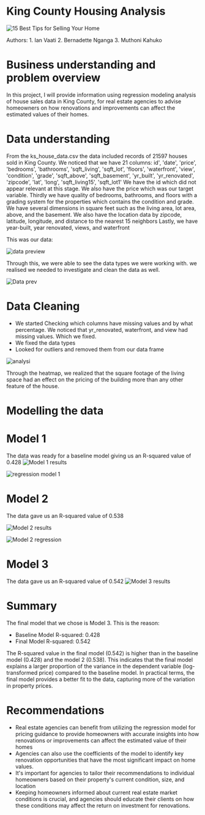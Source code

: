 # King County Housing Analysis
![15 Best Tips for Selling Your Home](https://github.com/Muthonikahuko/Phase-2-project/assets/54804370/6df46da7-1286-461f-bf19-e363b34f0afd)

Authors: 1. Ian Vaati 
         2. Bernadette Nganga
         3. Muthoni Kahuko

# Business understanding and problem overview
In this project, I will provide information using regression modeling analysis of house sales data in King County, for real estate agencies to advise homeowners on how renovations and improvements can affect the estimated values of their homes.

# Data understanding
From the ks_house_data.csv the data included records of 21597 houses sold in King County. We noticed that we have 21 columns:
id', 'date', 'price', 'bedrooms', 'bathrooms', 'sqft_living',
'sqft_lot', 'floors', 'waterfront', 'view', 'condition', 'grade',
'sqft_above', 'sqft_basement', 'yr_built', 'yr_renovated', 'zipcode',
'lat', 'long', 'sqft_living15', 'sqft_lot1'
We have the id which did not appear relevant at this stage. We also have the price which was our target variable. 
Thirdly we have quality of bedrooms, bathrooms, and floors with a grading system for the properties which contains the condition and grade. We have several dimensions in square feet such as the living area, lot area, above, and the basement. 
We also have the location data by zipcode, latitude, longitude, and distance to the nearest 15 neighbors
Lastly, we have year-built, year renovated, views, and waterfront

This was our data:

![data preview](https://github.com/Muthonikahuko/Phase-2-project/assets/54804370/25a196e3-c8fb-45b6-8b63-20e2f9f034c3)

Through this, we were able to see the data types we were working with. we realised we needed to investigate and clean the data as well.

![Data prev](https://github.com/Muthonikahuko/Phase-2-project/assets/54804370/b0f29169-f565-4434-a2b1-e055c25e230e)

# Data Cleaning
- We started Checking which columns have missing values and by what percentage. We noticed that yr_renovated, waterfront, and view had missing values. Which we fixed.
- We fixed the data types
- Looked for outliers and removed them from our data frame

![analysi](https://github.com/Muthonikahuko/Phase-2-project/assets/54804370/58f97ade-b05d-46fc-8cad-0f942e9be336)

Through the heatmap, we realized that the square footage of the living space had an effect on the pricing of the building more than any other feature of the house.

# Modelling the data
# Model 1
The data was ready for a baseline model giving us an R-squared value of 0.428 
![Model 1 results](https://github.com/Muthonikahuko/Phase-2-project/assets/54804370/2272bf3e-7938-4fcf-ac94-5b034c029a34)

![regression model 1](https://github.com/Muthonikahuko/Phase-2-project/assets/54804370/f5fb0ca9-e346-4e47-9d60-996423270768)

# Model 2
The data gave us an R-squared value of 0.538

![Model 2 results](https://github.com/Muthonikahuko/Phase-2-project/assets/54804370/5912c508-22d8-4a32-b22e-93cb4f9fb0e8)

![Model 2 regression](https://github.com/Muthonikahuko/Phase-2-project/assets/54804370/d23d7d43-1f65-40bb-971c-f9d6a6f5a16f)

# Model 3
The data gave us an R-squared value of 0.542
![Model 3 results](https://github.com/Muthonikahuko/Phase-2-project/assets/54804370/19777744-b769-4e2a-871e-f2dece8e93f8)

# Summary
The final model that we chose is Model 3. This is the reason:
- Baseline Model R-squared: 0.428
- Final Model R-squared: 0.542

The R-squared value in the final model (0.542) is higher than in the baseline model (0.428) and the model 2 (0.538). This indicates that the final model explains a larger proportion of the variance in the dependent variable (log-transformed price) compared to the baseline model. In practical terms, the final model provides a better fit to the data, capturing more of the variation in property prices.

# Recommendations
- Real estate agencies can benefit from utilizing the regression model for pricing guidance to provide homeowners with accurate insights into how renovations or improvements can affect the estimated value of their homes
- Agencies can also use the coefficients of the model to identify key renovation opportunities that have the most significant impact on home values.
- It's important for agencies to tailor their recommendations to individual homeowners based on their property's current condition, size, and location
- Keeping homeowners informed about current real estate market conditions is crucial, and agencies should educate their clients on how these conditions may affect the return on investment for renovations.






































